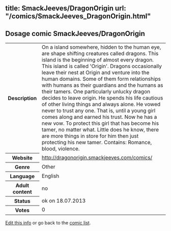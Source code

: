 title: SmackJeeves/DragonOrigin
url: "/comics/SmackJeeves_DragonOrigin.html"
---
Dosage comic SmackJeeves/DragonOrigin
-----------------------------------------

<p id="msg"></p>
<script type="text/javascript">
if (window.location.search === '?edit_info_mail=sent_ok') {
  var elem = document.getElementById("msg");
  elem.innerHTML = 'Edited information sucessfully sent for review, which is usually done daily. Thanks!';
  elem.className = 'ok';
}
</script>
<table class="comicinfo">
<tr>
<th>Description</th><td>On a island somewhere, hidden to the human eye, are shape shifting creatures called dragons. This island is the beginning of almost every dragon. This island is called 'Origin'. Dragons occasionally leave their nest at Origin and venture into the human domains. Some of them form relationships with humans as their guardians and the humans as their tamers. One particularly unlucky dragon decides to leave origin. He spends his life cautious of other living things and always alone. He vowed never to trust any one. That is, until a young girl comes along and earned his trust. Now he has a new vow. To protect this girl that has become his tamer, no matter what. Little does he know, there are more things in store for him then just protecting his new tamer. Contains: Romance, blood, violence.</td>
</tr>
<tr>
<th>Website</th><td><a href="http://dragonorigin.smackjeeves.com/comics/">http://dragonorigin.smackjeeves.com/comics/</a></td>
</tr>
<tr>
<th>Genre</th><td>Other</td>
</tr>
<tr>
<th>Language</th><td>English</td>
</tr>
<tr>
<th>Adult content</th><td>no</td>
</tr>
<tr>
<th>Status</th><td>ok on 18.07.2013</td>
</tr>
<tr>
<th>Votes</th><td>0</td>
</tr>
</table>

[Edit this info](SmackJeeves_DragonOrigin_edit.html) or go back to the [comic list](../comic-index.html).
